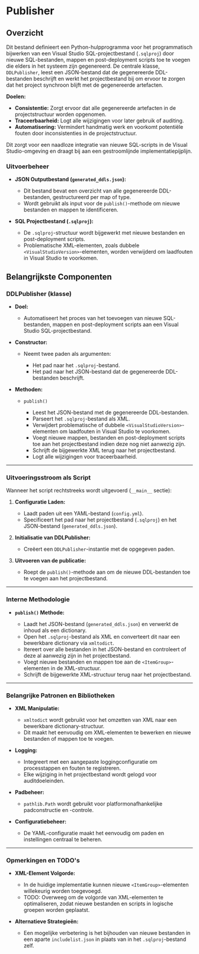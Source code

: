 # Publisher

## Overzicht

Dit bestand definieert een Python-hulpprogramma voor het programmatisch bijwerken van een Visual Studio SQL-projectbestand (`.sqlproj`) door nieuwe SQL-bestanden, mappen en post-deployment scripts toe te voegen die elders in het systeem zijn gegenereerd. De centrale klasse, `DDLPublisher`, leest een JSON-bestand dat de gegenereerde DDL-bestanden beschrijft en werkt het projectbestand bij om ervoor te zorgen dat het project synchroon blijft met de gegenereerde artefacten.

**Doelen:**

* **Consistentie:** Zorgt ervoor dat alle gegenereerde artefacten in de projectstructuur worden opgenomen.
* **Traceerbaarheid:** Logt alle wijzigingen voor later gebruik of auditing.
* **Automatisering:** Vermindert handmatig werk en voorkomt potentiële fouten door inconsistenties in de projectstructuur.

Dit zorgt voor een naadloze integratie van nieuwe SQL-scripts in de Visual Studio-omgeving en draagt bij aan een gestroomlijnde implementatiepijplijn.

### Uitvoerbeheer

* **JSON Outputbestand (`generated_ddls.json`):**

  * Dit bestand bevat een overzicht van alle gegenereerde DDL-bestanden, gestructureerd per map of type.
  * Wordt gebruikt als input voor de `publish()`-methode om nieuwe bestanden en mappen te identificeren.

* **SQL Projectbestand (`.sqlproj`):**

  * De `.sqlproj`-structuur wordt bijgewerkt met nieuwe bestanden en post-deployment scripts.
  * Problematische XML-elementen, zoals dubbele `<VisualStudioVersion>`-elementen, worden verwijderd om laadfouten in Visual Studio te voorkomen.

## Belangrijkste Componenten

### DDLPublisher (klasse)

* **Doel:**

  * Automatiseert het proces van het toevoegen van nieuwe SQL-bestanden, mappen en post-deployment scripts aan een Visual Studio SQL-projectbestand.

* **Constructor:**

  * Neemt twee paden als argumenten:

    * Het pad naar het `.sqlproj`-bestand.
    * Het pad naar het JSON-bestand dat de gegenereerde DDL-bestanden beschrijft.

* **Methoden:**

  * `publish()`

    * Leest het JSON-bestand met de gegenereerde DDL-bestanden.
    * Parseert het `.sqlproj`-bestand als XML.
    * Verwijdert problematische of dubbele `<VisualStudioVersion>`-elementen om laadfouten in Visual Studio te voorkomen.
    * Voegt nieuwe mappen, bestanden en post-deployment scripts toe aan het projectbestand indien deze nog niet aanwezig zijn.
    * Schrijft de bijgewerkte XML terug naar het projectbestand.
    * Logt alle wijzigingen voor traceerbaarheid.

---

### Uitvoeringsstroom als Script

Wanneer het script rechtstreeks wordt uitgevoerd (`__main__` sectie):

1. **Configuratie Laden:**

   * Laadt paden uit een YAML-bestand (`config.yml`).
   * Specificeert het pad naar het projectbestand (`.sqlproj`) en het JSON-bestand (`generated_ddls.json`).

2. **Initialisatie van DDLPublisher:**

   * Creëert een `DDLPublisher`-instantie met de opgegeven paden.

3. **Uitvoeren van de publicatie:**

   * Roept de `publish()`-methode aan om de nieuwe DDL-bestanden toe te voegen aan het projectbestand.

---

### Interne Methodologie

* **`publish()` Methode:**

  * Laadt het JSON-bestand (`generated_ddls.json`) en verwerkt de inhoud als een dictionary.
  * Open het `.sqlproj`-bestand als XML en converteert dit naar een bewerkbare dictionary via `xmltodict`.
  * Itereert over alle bestanden in het JSON-bestand en controleert of deze al aanwezig zijn in het projectbestand.
  * Voegt nieuwe bestanden en mappen toe aan de `<ItemGroup>`-elementen in de XML-structuur.
  * Schrijft de bijgewerkte XML-structuur terug naar het projectbestand.

---

### Belangrijke Patronen en Bibliotheken

* **XML Manipulatie:**

  * `xmltodict` wordt gebruikt voor het omzetten van XML naar een bewerkbare dictionary-structuur.
  * Dit maakt het eenvoudig om XML-elementen te bewerken en nieuwe bestanden of mappen toe te voegen.

* **Logging:**

  * Integreert met een aangepaste loggingconfiguratie om processtappen en fouten te registreren.
  * Elke wijziging in het projectbestand wordt gelogd voor auditdoeleinden.

* **Padbeheer:**

  * `pathlib.Path` wordt gebruikt voor platformonafhankelijke padconstructie en -controle.

* **Configuratiebeheer:**

  * De YAML-configuratie maakt het eenvoudig om paden en instellingen centraal te beheren.

---

### Opmerkingen en TODO's

* **XML-Element Volgorde:**

  * In de huidige implementatie kunnen nieuwe `<ItemGroup>`-elementen willekeurig worden toegevoegd.
  * TODO: Overweeg om de volgorde van XML-elementen te optimaliseren, zodat nieuwe bestanden en scripts in logische groepen worden geplaatst.

* **Alternatieve Strategieën:**

  * Een mogelijke verbetering is het bijhouden van nieuwe bestanden in een aparte `includelist.json` in plaats van in het `.sqlproj`-bestand zelf.

